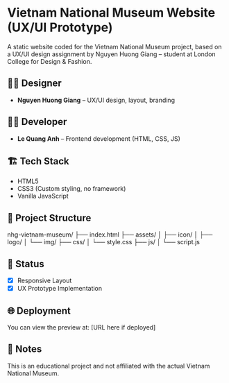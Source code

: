 # Vietnam National Museum Website (UX/UI Prototype)

A static website coded for the Vietnam National Museum project, based on a UX/UI design assignment by Nguyen Huong Giang – student at London College for Design & Fashion.

## 👩‍🎨 Designer
- **Nguyen Huong Giang** – UX/UI design, layout, branding

## 👨‍💻 Developer
- **Le Quang Anh** – Frontend development (HTML, CSS, JS)

## 🏗️ Tech Stack
- HTML5
- CSS3 (Custom styling, no framework)
- Vanilla JavaScript

## 📁 Project Structure
nhg-vietnam-museum/
├── index.html
├── assets/
│ ├── icon/
│ ├── logo/
│ └── img/
├── css/
│ └── style.css
├── js/
│ └── script.js

## 🚧 Status
- [x] Responsive Layout
- [x] UX Prototype Implementation

## 🌐 Deployment
You can view the preview at: [URL here if deployed]

## 📝 Notes
This is an educational project and not affiliated with the actual Vietnam National Museum.
